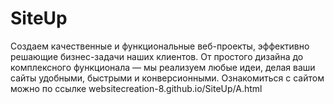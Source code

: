 # SiteUp
Создаем качественные и функциональные веб-проекты, эффективно решающие бизнес-задачи наших клиентов. От простого дизайна до комплексного функционала — мы реализуем любые идеи, делая ваши сайты удобными, быстрыми и конверсионными.
Ознакомиться с сайтом можно по ссылке websitecreation-8.github.io/SiteUp/A.html
